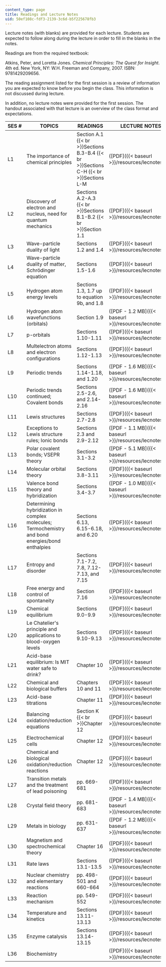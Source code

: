 ```yaml
---
content_type: page
title: Readings and Lecture Notes
uid: 50ef108c-fdf3-2139-3c6d-b5f225678fb3
---
```


Lecture notes (with blanks) are provided for each lecture. Students are expected to follow along during the lecture in order to fill in the blanks in the notes.

Readings are from the required textbook:

Atkins, Peter, and Loretta Jones. _Chemical Principles: The Quest for Insight_. 4th ed. New York, NY: W.H. Freeman and Company, 2007. ISBN: 9781429209656.

The reading assignment listed for the first session is a review of information you are expected to know before you begin the class. This information is not discussed during lecture.

In addition, no lecture notes were provided for the first session. The handout associated with that lecture is an overview of the class format and expectations.

| SES # | TOPICS | READINGS | LECTURE NOTES |
| --- | --- | --- | --- |
| L1 | The importance of chemical principles | Section A.1  {{< br >}}Sections B.3-B.4  {{< br >}}Sections C-H  {{< br >}}Sections L-M | ([PDF]({{< baseurl >}}/resources/lecnotes01)) |
| L2 | Discovery of electron and nucleus, need for quantum mechanics | Sections A.2-A.3  {{< br >}}Sections B.1-B.2  {{< br >}}Section 1.1 | ([PDF]({{< baseurl >}}/resources/lecnotes02)) |
| L3 | Wave-particle duality of light | Sections 1.2 and 1.4 | ([PDF]({{< baseurl >}}/resources/lecnotes03)) |
| L4 | Wave-particle duality of matter, Schrödinger equation | Sections 1.5-1.6 | ([PDF]({{< baseurl >}}/resources/lecnotes04)) |
| L5 | Hydrogen atom energy levels | Sections 1.3, 1.7 up to equation 9b, and 1.8 | ([PDF]({{< baseurl >}}/resources/lecnotes05)) |
| L6 | Hydrogen atom wavefunctions (orbitals) | Section 1.9 | ([PDF - 1.2 MB]({{< baseurl >}}/resources/lecnotes06)) |
| L7 | p-orbitals | Sections 1.10-1.11 | ([PDF]({{< baseurl >}}/resources/lecnotes07)) |
| L8 | Multelectron atoms and electron configurations | Sections 1.12-1.13 | ([PDF]({{< baseurl >}}/resources/lecnotes08)) |
| L9 | Periodic trends | Sections 1.14-1.18, and 1.20 | ([PDF - 1.6 MB]({{< baseurl >}}/resources/lecnotes09)) |
| L10 | Periodic trends continued; Covalent bonds | Sections 2.5-2.6, and 2.14-2.16 | ([PDF - 1.6 MB]({{< baseurl >}}/resources/lecnotes10)) |
| L11 | Lewis structures | Sections 2.7-2.8 | ([PDF]({{< baseurl >}}/resources/lecnotes11)) |
| L12 | Exceptions to Lewis structure rules; Ionic bonds | Sections 2.3 and 2.9-2.12 | ([PDF - 1.1 MB]({{< baseurl >}}/resources/lecnotes12)) |
| L13 | Polar covalent bonds; VSEPR theory | Sections 3.1-3.2 | ([PDF - 5.1 MB]({{< baseurl >}}/resources/lecnotes13)) |
| L14 | Molecular orbital theory | Sections 3.8-3.11 | ([PDF]({{< baseurl >}}/resources/lecnotes14)) |
| L15 | Valence bond theory and hybridization | Sections 3.4-3.7 | ([PDF - 1.0 MB]({{< baseurl >}}/resources/lecnotes15)) |
| L16 | Determining hybridization in complex molecules; Termochemistry and bond energies/bond enthalpies | Sections 6.13, 6.15-6.18, and 6.20 | ([PDF]({{< baseurl >}}/resources/lecnotes16)) |
| L17 | Entropy and disorder | Sections 7.1-7.2, 7.8, 7.12-7.13, and 7.15 | ([PDF]({{< baseurl >}}/resources/lecnotes17)) |
| L18 | Free energy and control of spontaneity | Section 7.16 | ([PDF]({{< baseurl >}}/resources/lecnotes18)) |
| L19 | Chemical equilibrium | Sections 9.0-9.9 | ([PDF]({{< baseurl >}}/resources/lecnotes19)) |
| L20 | Le Chatelier's principle and applications to blood-oxygen levels | Sections 9.10-9.13 | ([PDF]({{< baseurl >}}/resources/lecnotes20)) |
| L21 | Acid-base equilibrium: Is MIT water safe to drink? | Chapter 10 | ([PDF]({{< baseurl >}}/resources/lecnotes21)) |
| L22 | Chemical and biological buffers | Chapters 10 and 11 | ([PDF]({{< baseurl >}}/resources/lecnotes22)) |
| L23 | Acid-base titrations | Chapter 11 | ([PDF]({{< baseurl >}}/resources/lecnotes23)) |
| L24 | Balancing oxidation/reduction equations | Section K  {{< br >}}Chapter 12 | ([PDF]({{< baseurl >}}/resources/lecnotes24)) |
| L25 | Electrochemical cells | Chapter 12 | ([PDF]({{< baseurl >}}/resources/lecnotes25)) |
| L26 | Chemical and biological oxidation/reduction reactions | Chapter 12 | ([PDF]({{< baseurl >}}/resources/lecnotes26)) |
| L27 | Transition metals and the treatment of lead poisoning | pp. 669-681 | ([PDF]({{< baseurl >}}/resources/lecnotes27)) |
| L28 | Crystal field theory | pp. 681-683 | ([PDF - 1.4 MB]({{< baseurl >}}/resources/lecnotes28)) |
| L29 | Metals in biology | pp. 631-637 | ([PDF - 1.2 MB]({{< baseurl >}}/resources/lecnotes29)) |
| L30 | Magnetism and spectrochemical theory | Chapter 16 | ([PDF]({{< baseurl >}}/resources/lecnotes30)) |
| L31 | Rate laws | Sections 13.1-13.5 | ([PDF]({{< baseurl >}}/resources/lecnotes31)) |
| L32 | Nuclear chemistry and elementary reactions | pp. 498-501 and 660-664 | ([PDF]({{< baseurl >}}/resources/lecnotes32)) |
| L33 | Reaction mechanism | pp. 549-552 | ([PDF]({{< baseurl >}}/resources/lecnotes33)) |
| L34 | Temperature and kinetics | Sections 13.11-13.13 | ([PDF]({{< baseurl >}}/resources/lecnotes34)) |
| L35 | Enzyme catalysis | Sections 13.14-13.15 | ([PDF]({{< baseurl >}}/resources/lecnotes35)) |
| L36 | Biochemistry | &nbsp; | ([PDF]({{< baseurl >}}/resources/lecnotes36))